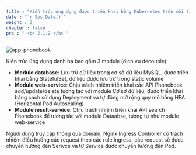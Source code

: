 ```yaml
---
title : "Kiến trúc ứng dụng được triển khai bằng Kubernetes trên môi trường on-premises"
date : "`r Sys.Date()`"
weight : 2
chapter : false
pre : " <b> 2.1.2 </b> "
---
```


![app-phonebook](/images/002-architect/app-k8s.png)

Kiến trúc ứng dụng danh bạ bao gồm 3 module (dịch vụ decouple):
- **Module database**: Lưu trữ dữ liệu trong cơ sở dữ liệu MySQL, được triển khai bằng StatefulSet, dữ liệu được lưu trữ trong static volume
- **Module web-service**: Chịu trách nhiệm triển khai các API Phonebook add/update/delete tương tác với module Cơ sở dữ liệu, được triển khai bằng cách sử dụng Deployment và tự động mở rộng quy mô bằng HPA (Horizontal Pod Autoscaling)
- **Module result-service**: Chịu trách nhiệm triển khai API search Phonebook để tương tác với module Dataabse, tương tự như module web-service

Người dùng truy cập thông qua domain, Nginx Ingress Controller có trách nhiệm điều hướng các request theo các rule Ingress, các request sẽ được chuyển hướng đến Serivce và từ Service được chuyển hướng đến Pod.